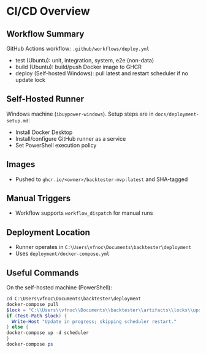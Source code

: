 # CI/CD Overview

## Workflow Summary

GitHub Actions workflow: `.github/workflows/deploy.yml`

- test (Ubuntu): unit, integration, system, e2e (non-data)
- build (Ubuntu): build/push Docker image to GHCR
- deploy (Self-hosted Windows): pull latest and restart scheduler if no update lock

## Self-Hosted Runner

Windows machine (`ibuypower-windows`). Setup steps are in `docs/deployment-setup.md`:
- Install Docker Desktop
- Install/configure GitHub runner as a service
- Set PowerShell execution policy

## Images

- Pushed to `ghcr.io/<owner>/backtester-mvp:latest` and SHA-tagged

## Manual Triggers

- Workflow supports `workflow_dispatch` for manual runs

## Deployment Location

- Runner operates in `C:\Users\vfnoc\Documents\backtester\deployment`
- Uses `deployment/docker-compose.yml`

## Useful Commands

On the self-hosted machine (PowerShell):

```powershell
cd C:\Users\vfnoc\Documents\backtester\deployment
docker-compose pull
$lock = "C:\\Users\\vfnoc\\Documents\\backtester\\artifacts\\locks\\update.lock"
if (Test-Path $lock) {
  Write-Host "Update in progress; skipping scheduler restart."
} else {
docker-compose up -d scheduler
}
docker-compose ps
```

